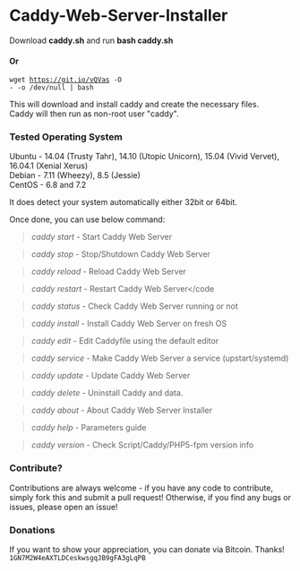 # Caddy-Web-Server-Installer


Download **caddy.sh** and run **bash caddy.sh**<br>
#### Or
<code>wget https://git.io/vQVas -O - -o /dev/null | bash</code>

This will download and install caddy and create the necessary files.<br>
Caddy will then run as non-root user "caddy".

### Tested Operating System

Ubuntu - 14.04 (Trusty Tahr), 14.10 (Utopic Unicorn), 15.04 (Vivid Vervet), 16.04.1 (Xenial Xerus)<br>
Debian - 7.11 (Wheezy), 8.5 (Jessie)<br>
CentOS - 6.8 and 7.2<br>

It does detect your system automatically either 32bit or 64bit.

Once done, you can use below command:

> *caddy start*          - Start Caddy Web Server </hr>

> *caddy stop*           - Stop/Shutdown Caddy Web Server </hr>

> *caddy reload*         - Reload Caddy Web Server </hr>

> *caddy restart*        - Restart Caddy Web Server</code </hr>

> *caddy status*         - Check Caddy Web Server running or not </hr>

> *caddy install*        - Install Caddy Web Server on fresh OS </hr>

> *caddy edit*           - Edit Caddyfile using the default editor

> *caddy service*        - Make Caddy Web Server a service (upstart/systemd) </hr>

> *caddy update*         - Update Caddy Web Server</hr>

> *caddy delete*         - Uninstall Caddy and data. </hr>

> *caddy about*          - About Caddy Web Server Installer </hr>

> *caddy help*           - Parameters guide </hr>

> *caddy version*        - Check Script/Caddy/PHP5-fpm version info </hr>

### Contribute?

Contributions are always welcome - if you have any code to contribute, simply fork this and submit a pull request! Otherwise, if you find any bugs or issues, please open an issue!

### Donations

If you want to show your appreciation, you can donate via Bitcoin. Thanks!</br>
<code>1GN7M2W4eAXTLDCeskwsgqJB9gFA3gLqPB</code>
